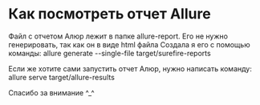 # Как посмотреть отчет Allure
Файл с отчетом Алюр лежит в папке allure-report. Его не нужно генерировать, так как он в виде html файла Создала я его с помощью команды: allure generate --single-file target/surefire-reports

Если же хотите сами запустить отчет Алюр, нужно написать команду: allure serve target/allure-results

Спасибо за внимание ^_^
